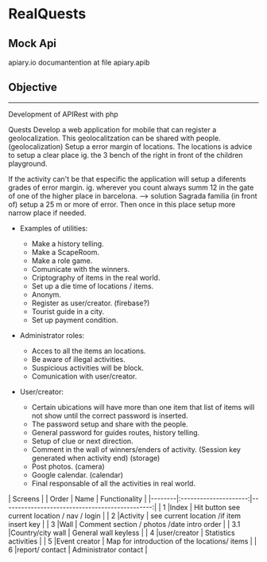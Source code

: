 # RealQuests

## Mock Api 
apiary.io documantention at file apiary.apib

## Objective
-----------

Development of APIRest with php 

Quests
Develop a web application for mobile that can register a geolocalization. This geolocalitzation can be shared with people.  (geolocalization)
Setup a error margin of locations. The locations is advice to setup a clear place ig. the 3 bench of the right in front of the children playground.

If the activity can't be that especific the application will setup a diferents grades of error margin. 
ig. wherever you count always summ 12 in the gate of one of the higher place in barcelona. --> solution Sagrada familia (in front of) setup a 25 m or more of error. Then once in this place setup more narrow place if needed.

+ Examples of utilities:

    - Make a history telling.
    - Make a ScapeRoom.
    - Make a role game.
    - Comunicate with the winners.
    - Criptography of items in the real world.
    - Set up a die time of locations / items.
    - Anonym.
    - Register as user/creator. (firebase?)
    - Tourist guide in a city.
    - Set up payment condition.

+ Administrator roles: 

    - Acces to all the items an locations.
    - Be aware of illegal activities.
    - Suspicious activities will be block. 
    - Comunication with user/creator.

+ User/creator:

    - Certain ubications will have more than one item that list of items will not show until the correct password is inserted. 
    - The password setup and share with the people.
    - General password for guides routes, history telling.
    - Setup of clue or next direction.
    - Comment in the wall of winners/enders of activity. (Session key generated when activity end) (storage)
    - Post photos. (camera)
    - Google calendar. (calendar)
    - Final responsable of all the activities in real world.

| Screens                                                                         |
| Order  | Name                  | Functionality                                  |
|--------|:---------------------:|-----------------------------------------------:|
| 1      |Index                  | Hit button see current location / nav / login  |
| 2      |Activity               | see current location /if item insert key       |
| 3      |Wall                   | Comment section / photos /date intro order     |
| 3.1    |Country/city wall      | General wall keyless                           |
| 4      |user/creator           | Statistics activities                          |
| 5      |Event creator          | Map for introduction of the locations/ items   |
| 6      |report/ contact        | Administrator contact                          |

